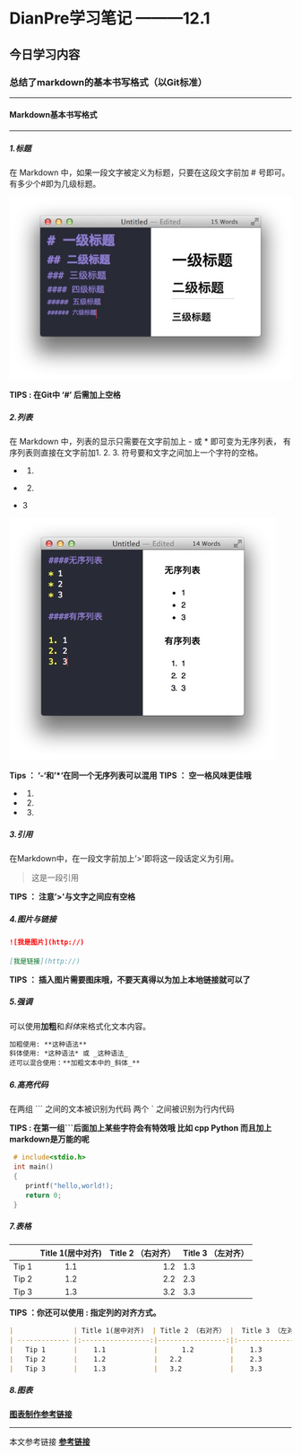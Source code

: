 # **DianPre学习笔记**   ———12.1

## 今日学习内容

### 总结了markdown的基本书写格式（以Git标准）

_ _ _
#### Markdown基本书写格式


- - -
##### 1.标题
在 Markdown 中，如果一段文字被定义为标题，只要在这段文字前加 # 号即可。
有多少个#即为几级标题。

![markdown.1.jpg](https://raw.githubusercontent.com/liuyi12138/Dian_training/master/picture/markdown.1.jpg)

**TIPS : 在Git中 ‘#’ 后需加上空格**

##### 2.列表
在 Markdown 中，列表的显示只需要在文字前加上 - 或 * 即可变为无序列表，
有序列表则直接在文字前加1. 2. 3. 符号要和文字之间加上一个字符的空格。

  - 1.
  * 2.
  - 3


![markdown.2.jpg](https://raw.githubusercontent.com/liuyi12138/Dian_training/master/picture/markdown.2.jpg)

**Tips ： ‘-‘和’*‘在同一个无序列表可以混用**
**TIPS ： 空一格风味更佳哦**

  - 1.
   - 2.
   - 3.

##### 3.引用
在Markdown中，在一段文字前加上’>'即将这一段话定义为引用。


> 这是一段引用


**TIPS ： 注意’>'与文字之间应有空格**

##### 4.图片与链接

```markdown
![我是图片](http://)

[我是链接](http://)

```

**TIPS ： 插入图片需要图床哦，不要天真得以为加上本地链接就可以了**

##### 5.强调

可以使用**加粗**和*斜体*来格式化文本内容。

```markdown
加粗使用: **这种语法**
斜体使用: *这种语法* 或 _这种语法_
还可以混合使用：**加粗文本中的_斜体_**
```

##### 6.高亮代码
在两组 ``` 之间的文本被识别为代码
两个 ` 之间被识别为行内代码

**TIPS : 在第一组```后面加上某些字符会有特效哦 比如 cpp Python 而且加上markdown是万能的呢**

```cpp
 # include<stdio.h>
 int main()
 {
	printf("hello,world!);
    return 0;
 }
```

##### 7.表格

|               | Title 1(居中对齐)  | Title 2 （右对齐） |  Title 3 （左对齐）  |
| ------------- |:-----------------:|-----------------:|:--------------------|
| 	Tip 1       |    1.1            |      1.2         |    1.3              |
|   Tip 2       |    1.2            |   2.2            |    2.3              |
|   Tip 3       |    1.3            |   3.2            |    3.3              |

**TIPS ：你还可以使用 : 指定列的对齐方式。**

```markdown
|               | Title 1(居中对齐)  | Title 2 （右对齐） |  Title 3 （左对齐）  |
| ------------- |:-----------------:|-----------------:|:--------------------|
| 	Tip 1       |    1.1            |      1.2         |    1.3              |
|   Tip 2       |    1.2            |   2.2            |    2.3              |
|   Tip 3       |    1.3            |   3.2            |    3.3              |
```

##### 8.图表

[**图表制作参考链接**](https://www.zybuluo.com/mdeditor)


_ _ _

本文参考链接
[**参考链接**](http://www.jianshu.com/p/1e402922ee32/)












